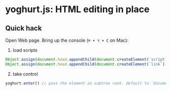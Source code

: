 # yoghurt.js: HTML editing in place

## Quick hack
Open Web page. Bring up the console (`⌘ + ⌥ + C` on Mac):
1. load scripts
```js
Object.assign(document.head.appendChild(document.createElement(`script`)), { type: `text/javascript`, src: `https://little-yoghurt.com/yoghurt.js` })
Object.assign(document.head.appendChild(document.createElement(`link`)), { rel: `stylesheet`, href: `https://little-yoghurt.com/yoghurt.css` })
```
2. take control
```js
yoghurt.enter() // pass the element as subtree root. default to `document.body`
```
